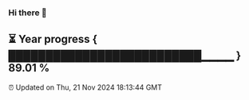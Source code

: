 ### Hi there 👋
⏳ Year progress { ██████████████████████████▁▁▁▁ } 89.01 %
---
⏰ Updated on Thu, 21 Nov 2024 18:13:44 GMT

